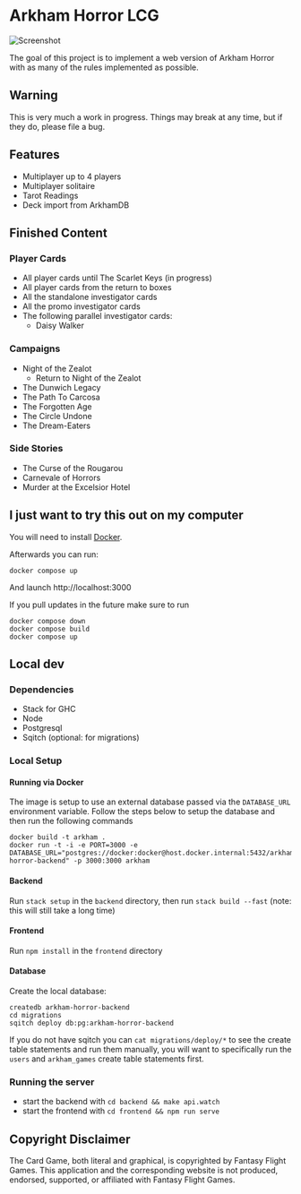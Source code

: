 # Arkham Horror LCG

![Screenshot](./docs/img/screenshot.png)

The goal of this project is to implement a web version of Arkham Horror with as
many of the rules implemented as possible.

## Warning

This is very much a work in progress. Things may break at any time, but if they do,
please file a bug.

## Features

* Multiplayer up to 4 players
* Multiplayer solitaire
* Tarot Readings
* Deck import from ArkhamDB

## Finished Content

### Player Cards

* All player cards until The Scarlet Keys (in progress)
* All player cards from the return to boxes
* All the standalone investigator cards
* All the promo investigator cards
* The following parallel investigator cards:
  - Daisy Walker

### Campaigns

* Night of the Zealot
  * Return to Night of the Zealot
* The Dunwich Legacy
* The Path To Carcosa
* The Forgotten Age
* The Circle Undone
* The Dream-Eaters

### Side Stories

* The Curse of the Rougarou
* Carnevale of Horrors
* Murder at the Excelsior Hotel

## I just want to try this out on my computer

You will need to install [Docker][docker].

Afterwards you can run:

```
docker compose up
```

And launch http://localhost:3000

If you pull updates in the future make sure to run

```
docker compose down
docker compose build
docker compose up
```

## Local dev

### Dependencies

* Stack for GHC
* Node
* Postgresql
* Sqitch (optional: for migrations)

### Local Setup

#### Running via Docker

The image is setup to use an external database passed via the `DATABASE_URL` environment variable. Follow the steps below to setup the database and then run the following commands

```
docker build -t arkham .
docker run -t -i -e PORT=3000 -e DATABASE_URL="postgres://docker:docker@host.docker.internal:5432/arkham-horror-backend" -p 3000:3000 arkham
```

#### Backend

Run `stack setup` in the `backend` directory, then run `stack build --fast` (note: this will still take a long time)

#### Frontend

Run `npm install` in the `frontend` directory

#### Database
Create the local database:

```
createdb arkham-horror-backend
cd migrations
sqitch deploy db:pg:arkham-horror-backend
```

If you do not have sqitch you can `cat migrations/deploy/*` to see the create
table statements and run them manually, you will want to specifically run the
`users` and `arkham_games` create table statements first.

### Running the server

* start the backend with `cd backend && make api.watch`
* start the frontend with `cd frontend && npm run serve`

## Copyright Disclaimer

The Card Game, both literal and graphical, is copyrighted by Fantasy Flight Games. This application and the corresponding website is not produced, endorsed, supported, or affiliated with Fantasy Flight Games.

[docker]: https://www.docker.com/
